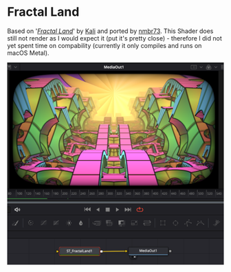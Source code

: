 Fractal Land
============

Based on '_[Fractal Land](https://www.shadertoy.com/view/XsBXWt)_' by [Kali](https://www.shadertoy.com/user/Kali) and ported by [nmbr73](../Profiles/nmbr73.md). This Shader does still not render as I would expect it (put it's pretty close) - therefore I did not yet spent time on compability (currently it only compiles and runs on macOS Metal).

![screenshot](FractalLand_screenshot.png "FractalLand.fuse in DaVinci Resolve")
